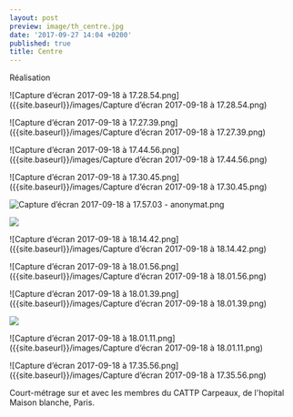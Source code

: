 ```yaml
---
layout: post
preview: image/th_centre.jpg
date: '2017-09-27 14:04 +0200'
published: true
title: Centre
---
```

Réalisation

![Capture d’écran 2017-09-18 à 17.28.54.png]({{site.baseurl}}/images/Capture d’écran 2017-09-18 à 17.28.54.png)

![Capture d’écran 2017-09-18 à 17.27.39.png]({{site.baseurl}}/images/Capture d’écran 2017-09-18 à 17.27.39.png)

![Capture d’écran 2017-09-18 à 17.44.56.png]({{site.baseurl}}/images/Capture d’écran 2017-09-18 à 17.44.56.png)

![Capture d’écran 2017-09-18 à 17.30.45.png]({{site.baseurl}}/images/Capture d’écran 2017-09-18 à 17.30.45.png)

![Capture d’écran 2017-09-18 à 17.57.03 - anonymat.png]({{site.baseurl}}/images/Capture%20d%E2%80%99e%CC%81cran%202017-09-18%20a%CC%80%2017.57.03%20-%20anonymat.png)

![]({{site.baseurl}}/images/Capture%20d%E2%80%99e%CC%81cran%202017-09-18%20a%CC%80%2018.06.52.png)

![Capture d’écran 2017-09-18 à 18.14.42.png]({{site.baseurl}}/images/Capture d’écran 2017-09-18 à 18.14.42.png)

![Capture d’écran 2017-09-18 à 18.01.56.png]({{site.baseurl}}/images/Capture d’écran 2017-09-18 à 18.01.56.png)


![Capture d’écran 2017-09-18 à 18.01.39.png]({{site.baseurl}}/images/Capture d’écran 2017-09-18 à 18.01.39.png)

![]({{site.baseurl}}/images/Capture%20d%E2%80%99e%CC%81cran%202017-09-18%20a%CC%80%2018.01.11.png)

![Capture d’écran 2017-09-18 à 18.01.11.png]({{site.baseurl}}/images/Capture d’écran 2017-09-18 à 18.01.11.png)

![Capture d’écran 2017-09-18 à 17.35.56.png]({{site.baseurl}}/images/Capture d’écran 2017-09-18 à 17.35.56.png)







Court-métrage sur et avec les membres du CATTP Carpeaux, de l'hopital Maison blanche, Paris.

